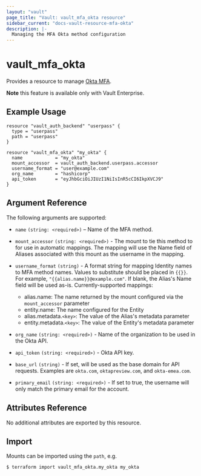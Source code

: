 ```yaml
---
layout: "vault"
page_title: "Vault: vault_mfa_okta resource"
sidebar_current: "docs-vault-resource-mfa-okta"
description: |-
  Managing the MFA Okta method configuration
---
```


# vault\_mfa\_okta

Provides a resource to manage [Okta MFA](https://www.vaultproject.io/docs/enterprise/mfa/mfa-okta).

**Note** this feature is available only with Vault Enterprise.

## Example Usage

```hcl
resource "vault_auth_backend" "userpass" {
  type = "userpass"
  path = "userpass"
}

resource "vault_mfa_okta" "my_okta" {
  name            = "my_okta"
  mount_accessor  = vault_auth_backend.userpass.accessor
  username_format = "user@example.com"
  org_name        = "hashicorp"
  api_token       = "eyJhbGciOiJIUzI1NiIsInR5cCI6IkpXVCJ9"
}
```

## Argument Reference

The following arguments are supported:

- `name` `(string: <required>)` – Name of the MFA method.

- `mount_accessor` `(string: <required>)` - The mount to tie this method to for use in automatic mappings. 
  The mapping will use the Name field of Aliases associated with this mount as the username in the mapping.

- `username_format` `(string)` - A format string for mapping Identity names to MFA method names. 
  Values to substitute should be placed in `{{}}`. For example, `"{{alias.name}}@example.com"`. 
  If blank, the Alias's Name field will be used as-is. Currently-supported mappings:
    - alias.name: The name returned by the mount configured via the `mount_accessor` parameter
    - entity.name: The name configured for the Entity
    - alias.metadata.`<key>`: The value of the Alias's metadata parameter
    - entity.metadata.`<key>`: The value of the Entity's metadata parameter

- `org_name` `(string: <required>)` - Name of the organization to be used in the Okta API.

- `api_token` `(string: <required>)` - Okta API key.

- `base_url` `(string)` - If set, will be used as the base domain for API requests. Examples are `okta.com`, 
  `oktapreview.com`, and `okta-emea.com`.

- `primary_email` `(string: <required>)` - If set to true, the username will only match the 
  primary email for the account.


## Attributes Reference

No additional attributes are exported by this resource.

## Import

Mounts can be imported using the `path`, e.g.

```
$ terraform import vault_mfa_okta.my_okta my_okta
```

